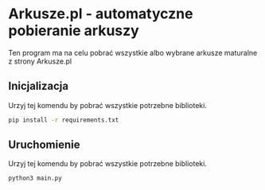 # Arkusze.pl - automatyczne pobieranie arkuszy

Ten program ma na celu pobrać wszystkie albo wybrane arkusze maturalne z strony Arkusze.pl

## Inicjalizacja

Urzyj tej komendu by pobrać wszystkie potrzebne biblioteki.

```bash
pip install -r requirements.txt
```

## Uruchomienie

Urzyj tej komendu by pobrać wszystkie potrzebne biblioteki.

```bash
python3 main.py
```


